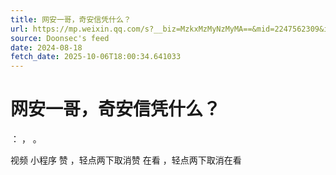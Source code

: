 ```yaml
---
title: 网安一哥，奇安信凭什么？
url: https://mp.weixin.qq.com/s?__biz=MzkxMzMyNzMyMA==&mid=2247562309&idx=1&sn=018b12efcaa03678008e553db5834fbf
source: Doonsec's feed
date: 2024-08-18
fetch_date: 2025-10-06T18:00:34.641033
---
```


# 网安一哥，奇安信凭什么？

：
，
。

视频
小程序
赞
，轻点两下取消赞
在看
，轻点两下取消在看